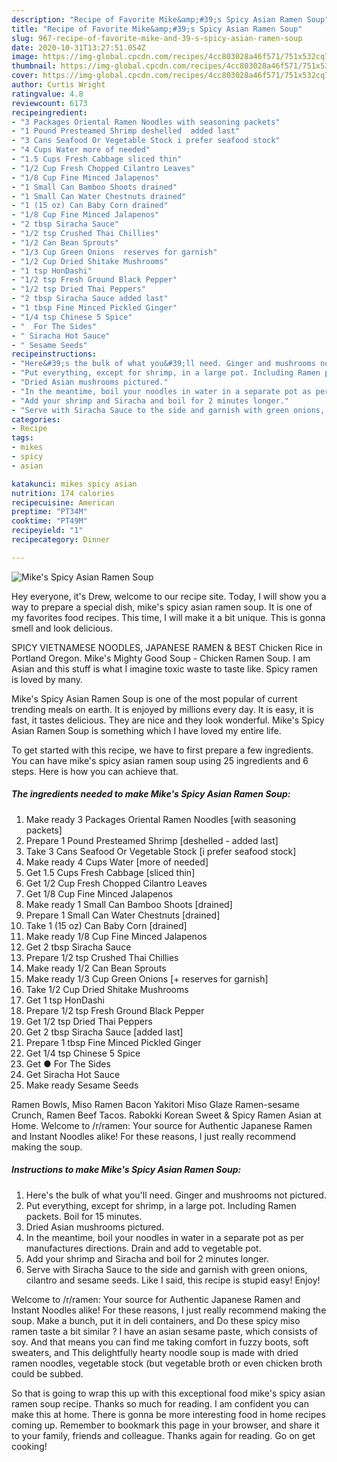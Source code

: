 ```yaml
---
description: "Recipe of Favorite Mike&amp;#39;s Spicy Asian Ramen Soup"
title: "Recipe of Favorite Mike&amp;#39;s Spicy Asian Ramen Soup"
slug: 967-recipe-of-favorite-mike-and-39-s-spicy-asian-ramen-soup
date: 2020-10-31T13:27:51.054Z
image: https://img-global.cpcdn.com/recipes/4cc803028a46f571/751x532cq70/mikes-spicy-asian-ramen-soup-recipe-main-photo.jpg
thumbnail: https://img-global.cpcdn.com/recipes/4cc803028a46f571/751x532cq70/mikes-spicy-asian-ramen-soup-recipe-main-photo.jpg
cover: https://img-global.cpcdn.com/recipes/4cc803028a46f571/751x532cq70/mikes-spicy-asian-ramen-soup-recipe-main-photo.jpg
author: Curtis Wright
ratingvalue: 4.8
reviewcount: 6173
recipeingredient:
- "3 Packages Oriental Ramen Noodles with seasoning packets"
- "1 Pound Presteamed Shrimp deshelled  added last"
- "3 Cans Seafood Or Vegetable Stock i prefer seafood stock"
- "4 Cups Water more of needed"
- "1.5 Cups Fresh Cabbage sliced thin"
- "1/2 Cup Fresh Chopped Cilantro Leaves"
- "1/8 Cup Fine Minced Jalapenos"
- "1 Small Can Bamboo Shoots drained"
- "1 Small Can Water Chestnuts drained"
- "1 (15 oz) Can Baby Corn drained"
- "1/8 Cup Fine Minced Jalapenos"
- "2 tbsp Siracha Sauce"
- "1/2 tsp Crushed Thai Chillies"
- "1/2 Can Bean Sprouts"
- "1/3 Cup Green Onions  reserves for garnish"
- "1/2 Cup Dried Shitake Mushrooms"
- "1 tsp HonDashi"
- "1/2 tsp Fresh Ground Black Pepper"
- "1/2 tsp Dried Thai Peppers"
- "2 tbsp Siracha Sauce added last"
- "1 tbsp Fine Minced Pickled Ginger"
- "1/4 tsp Chinese 5 Spice"
- "  For The Sides"
- " Siracha Hot Sauce"
- " Sesame Seeds"
recipeinstructions:
- "Here&#39;s the bulk of what you&#39;ll need. Ginger and mushrooms not pictured."
- "Put everything, except for shrimp, in a large pot. Including Ramen packets. Boil for 15 minutes."
- "Dried Asian mushrooms pictured."
- "In the meantime, boil your noodles in water in a separate pot as per manufactures directions. Drain and add to vegetable pot."
- "Add your shrimp and Siracha and boil for 2 minutes longer."
- "Serve with Siracha Sauce to the side and garnish with green onions, cilantro and sesame seeds. Like I said, this recipe is stupid easy! Enjoy!"
categories:
- Recipe
tags:
- mikes
- spicy
- asian

katakunci: mikes spicy asian 
nutrition: 174 calories
recipecuisine: American
preptime: "PT34M"
cooktime: "PT49M"
recipeyield: "1"
recipecategory: Dinner

---
```



![Mike&#39;s Spicy Asian Ramen Soup](https://img-global.cpcdn.com/recipes/4cc803028a46f571/751x532cq70/mikes-spicy-asian-ramen-soup-recipe-main-photo.jpg)

Hey everyone, it's Drew, welcome to our recipe site. Today, I will show you a way to prepare a special dish, mike&#39;s spicy asian ramen soup. It is one of my favorites food recipes. This time, I will make it a bit unique. This is gonna smell and look delicious.

SPICY VIETNAMESE NOODLES, JAPANESE RAMEN &amp; BEST Chicken Rice in Portland Oregon. Mike&#39;s Mighty Good Soup - Chicken Ramen Soup. I am Asian and this stuff is what I imagine toxic waste to taste like. Spicy ramen is loved by many.

Mike&#39;s Spicy Asian Ramen Soup is one of the most popular of current trending meals on earth. It is enjoyed by millions every day. It is easy, it is fast, it tastes delicious. They are nice and they look wonderful. Mike&#39;s Spicy Asian Ramen Soup is something which I have loved my entire life.


To get started with this recipe, we have to first prepare a few ingredients. You can have mike&#39;s spicy asian ramen soup using 25 ingredients and 6 steps. Here is how you can achieve that.

<!--inarticleads1-->

##### The ingredients needed to make Mike&#39;s Spicy Asian Ramen Soup:

1. Make ready 3 Packages Oriental Ramen Noodles [with seasoning packets]
1. Prepare 1 Pound Presteamed Shrimp [deshelled - added last]
1. Take 3 Cans Seafood Or Vegetable Stock [i prefer seafood stock]
1. Make ready 4 Cups Water [more of needed]
1. Get 1.5 Cups Fresh Cabbage [sliced thin]
1. Get 1/2 Cup Fresh Chopped Cilantro Leaves
1. Get 1/8 Cup Fine Minced Jalapenos
1. Make ready 1 Small Can Bamboo Shoots [drained]
1. Prepare 1 Small Can Water Chestnuts [drained]
1. Take 1 (15 oz) Can Baby Corn [drained]
1. Make ready 1/8 Cup Fine Minced Jalapenos
1. Get 2 tbsp Siracha Sauce
1. Prepare 1/2 tsp Crushed Thai Chillies
1. Make ready 1/2 Can Bean Sprouts
1. Make ready 1/3 Cup Green Onions [+ reserves for garnish]
1. Take 1/2 Cup Dried Shitake Mushrooms
1. Get 1 tsp HonDashi
1. Prepare 1/2 tsp Fresh Ground Black Pepper
1. Get 1/2 tsp Dried Thai Peppers
1. Get 2 tbsp Siracha Sauce [added last]
1. Prepare 1 tbsp Fine Minced Pickled Ginger
1. Get 1/4 tsp Chinese 5 Spice
1. Get  ● For The Sides
1. Get  Siracha Hot Sauce
1. Make ready  Sesame Seeds


Ramen Bowls, Miso Ramen Bacon Yakitori Miso Glaze Ramen-sesame Crunch, Ramen Beef Tacos. Rabokki Korean Sweet &amp; Spicy Ramen Asian at Home. Welcome to /r/ramen: Your source for Authentic Japanese Ramen and Instant Noodles alike! For these reasons, I just really recommend making the soup. 

<!--inarticleads2-->

##### Instructions to make Mike&#39;s Spicy Asian Ramen Soup:

1. Here&#39;s the bulk of what you&#39;ll need. Ginger and mushrooms not pictured.
1. Put everything, except for shrimp, in a large pot. Including Ramen packets. Boil for 15 minutes.
1. Dried Asian mushrooms pictured.
1. In the meantime, boil your noodles in water in a separate pot as per manufactures directions. Drain and add to vegetable pot.
1. Add your shrimp and Siracha and boil for 2 minutes longer.
1. Serve with Siracha Sauce to the side and garnish with green onions, cilantro and sesame seeds. Like I said, this recipe is stupid easy! Enjoy!


Welcome to /r/ramen: Your source for Authentic Japanese Ramen and Instant Noodles alike! For these reasons, I just really recommend making the soup. Make a bunch, put it in deli containers, and Do these spicy miso ramen taste a bit similar ? I have an asian sesame paste, which consists of soy. And that means you can find me taking comfort in fuzzy boots, soft sweaters, and This delightfully hearty noodle soup is made with dried ramen noodles, vegetable stock (but vegetable broth or even chicken broth could be subbed. 

So that is going to wrap this up with this exceptional food mike&#39;s spicy asian ramen soup recipe. Thanks so much for reading. I am confident you can make this at home. There is gonna be more interesting food in home recipes coming up. Remember to bookmark this page in your browser, and share it to your family, friends and colleague. Thanks again for reading. Go on get cooking!
